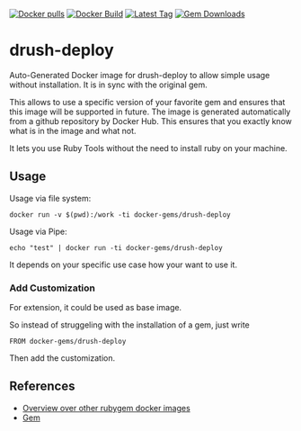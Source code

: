 [![Docker pulls](https://img.shields.io/docker/pulls/rubygem/drush-deploy.svg)](https://hub.docker.com/r/rubygem/drush-deploy/)
[![Docker Build](https://img.shields.io/docker/automated/rubygem/drush-deploy.svg)](https://hub.docker.com/r/rubygem/drush-deploy/)
[![Latest Tag](https://img.shields.io/github/tag/docker-rubygem/drush-deploy.svg)](https://hub.docker.com/r/rubygem/drush-deploy/)
[![Gem Downloads](https://img.shields.io/gem/dt/drush-deploy.svg)](https://rubygems.org/gems/drush-deploy/)
# drush-deploy

Auto-Generated Docker image for drush-deploy to allow simple usage without installation.
It is in sync with the original gem.

This allows to use a specific version of your favorite gem and ensures that this image will be supported in future.
The image is generated automatically from a github repository by Docker Hub.
This ensures that you exactly know what is in the image and what not.

It lets you use Ruby Tools without the need to install ruby on your machine.

## Usage

Usage via file system:

`docker run -v $(pwd):/work -ti docker-gems/drush-deploy`

Usage via Pipe:

`echo "test" | docker run -ti docker-gems/drush-deploy`

It depends on your specific use case how your want to use it.

### Add Customization

For extension, it could be used as base image.

So instead of struggeling with the installation of a gem, just write

`FROM docker-gems/drush-deploy`

Then add the customization.

## References

 - [Overview over other rubygem docker images](https://github.com/thinkbot/docker-rubygem)
 - [Gem](https://rubygems.org/gems/drush-deploy/)
